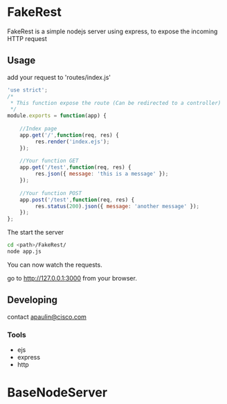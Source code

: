 

# FakeRest

FakeRest is a simple nodejs server using express, to expose the incoming HTTP request

## Usage

add your request to 'routes/index.js'

```javascript
'use strict';
/*
 * This function expose the route (Can be redirected to a controller)
 */
module.exports = function(app) {
	
	//Index page
	app.get('/',function(req, res) {
		 res.render('index.ejs');
	});
	
	//Your function GET
	app.get('/test',function(req, res) {
		 res.json({ message: 'this is a message' });
	});
	
	//Your function POST
	app.post('/test',function(req, res) {
		 res.status(200).json({ message: 'another message' });
	});
};
```

The start the server

```sh
cd <path>/FakeRest/
node app.js
```

You can now watch the requests.

go to http://127.0.0.1:3000 from your browser.



## Developing

contact apaulin@cisco.com

### Tools

* ejs
* express
* http
# BaseNodeServer
